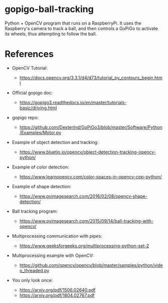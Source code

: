 # gopigo-ball-tracking

Python + OpenCV program that runs on a RaspberryPi. It uses the Raspberry's camera to track a ball, and then controls a GoPiGo to activate its wheels, 
thus attempting to follow the ball.

# References

* OpenCV Tutorial:
  * https://docs.opencv.org/3.3.1/d4/d73/tutorial_py_contours_begin.html

* Official gopigo doc:
  * https://gopigo3.readthedocs.io/en/master/tutorials-basic/driving.html

* gopigo repo:
  * https://github.com/DexterInd/GoPiGo3/blob/master/Software/Python/Examples/Motor.py

* Example of object detection and tracking:
  * https://www.bluetin.io/opencv/object-detection-tracking-opencv-python/

* Example of color detection:
  * https://www.learnopencv.com/color-spaces-in-opencv-cpp-python/

* Example of shape detection:
  * https://www.pyimagesearch.com/2016/02/08/opencv-shape-detection/

* Ball tracking program:
  * https://www.pyimagesearch.com/2015/09/14/ball-tracking-with-opencv/

* Multiprocessing communication with pipes:
  * https://www.geeksforgeeks.org/multiprocessing-python-set-2

* Multiprocessing example with OpenCV:
  * https://github.com/opencv/opencv/blob/master/samples/python/video_threaded.py

* You only look once:
  * https://arxiv.org/pdf/1506.02640.pdf
  * https://arxiv.org/pdf/1804.02767.pdf
